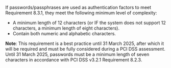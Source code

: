 If passwords/passphrases are used as authentication factors to meet Requirement 8.3.1, they meet the following minimum level of complexity:

- A minimum length of 12 characters (or IF the system does not support 12 characters, a minimum length of eight characters).
- Contain both numeric and alphabetic characters.

**Note**: This requirement is a best practice until 31 March 2025, after which it will be required and must be fully considered during a PCI DSS assessment. Until 31 March 2025, passwords must be a minimum length of seven characters in accordance with PCI DSS v3.2.1 Requirement 8.2.3.